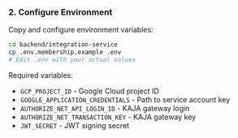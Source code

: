 ### 2. Configure Environment

Copy and configure environment variables:

```bash
cd backend/integration-service
cp .env.membership.example .env
# Edit .env with your actual values
```

Required variables:

- `GCP_PROJECT_ID` - Google Cloud project ID
- `GOOGLE_APPLICATION_CREDENTIALS` - Path to service account key
- `AUTHORIZE_NET_API_LOGIN_ID` - KAJA gateway login
- `AUTHORIZE_NET_TRANSACTION_KEY` - KAJA gateway key
- `JWT_SECRET` - JWT signing secret
